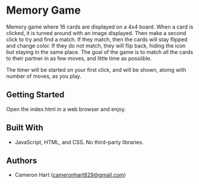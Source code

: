 # Memory Game

Memory game where 16 cards are displayed on a 4x4 board. When a card is clicked, it is turned around with an image displayed. Then make a second click to try and find a match. If they match, then the cards will stay flipped and change color. If they do not match, they will flip back, hiding the icon but staying in the same place. The goal of the game is to match all the cards to their partner in as few moves, and little time as possiible.

The timer will be started on your first click, and will be shown, alomg with number of moves, as you play.

## Getting Started

Open the index.html in a web browser and enjoy.

## Built With

- JavaScript, HTML, and CSS. No third-party libraries.

## Authors

- Cameron Hart (cameronhart829@gmail.com)
